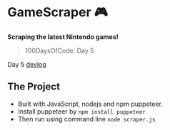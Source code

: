 # GameScraper :video_game:
**Scraping the latest Nintendo games!**
> 100DaysOfCode: Day 5

Day 5 [devlog](https://medium.com/@victoria2666/100-days-of-code-day-5-of-100-c368583a1b2c)

## The Project
- Built with JavaScript, nodejs and npm puppeteer.
- Install puppeteer by `npm install puppeteer`
- Then run using command line `node scraper.js`
